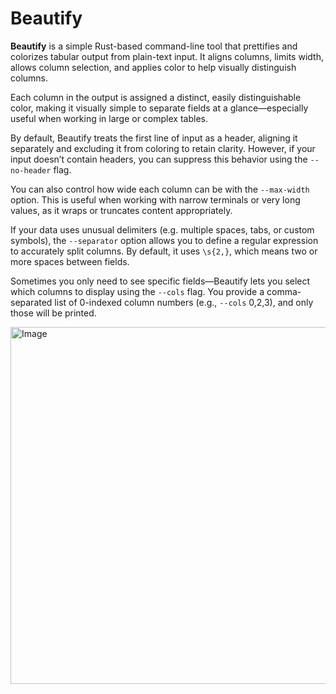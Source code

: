 # Beautify

**Beautify** is a simple Rust-based command-line tool that prettifies and colorizes tabular output from plain-text input. It aligns columns, limits width, allows column selection, and applies color to help visually distinguish columns.

Each column in the output is assigned a distinct, easily distinguishable color, making it visually simple to separate fields at a glance—especially useful when working in large or complex tables.

By default, Beautify treats the first line of input as a header, aligning it separately and excluding it from coloring to retain clarity. However, if your input doesn’t contain headers, you can suppress this behavior using the `--no-header` flag.

You can also control how wide each column can be with the `--max-width` option. This is useful when working with narrow terminals or very long values, as it wraps or truncates content appropriately.

If your data uses unusual delimiters (e.g. multiple spaces, tabs, or custom symbols), the `--separator` option allows you to define a regular expression to accurately split columns. By default, it uses `\s{2,}`, which means two or more spaces between fields.

Sometimes you only need to see specific fields—Beautify lets you select which columns to display using the `--cols` flag. You provide a comma-separated list of 0-indexed column numbers (e.g., `--cols` 0,2,3), and only those will be printed.

<img width="1555" height="571" alt="Image" src="https://github.com/user-attachments/assets/9e0f626b-004c-4d9f-89f6-6cc7764c700f" />